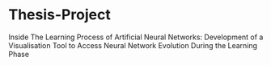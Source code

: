 # Thesis-Project
Inside The Learning Process of Artificial Neural Networks: Development of a Visualisation Tool to Access Neural Network Evolution During the Learning Phase

